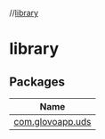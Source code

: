 //[library](index.md)

# library

## Packages

| Name |
|---|
| [com.glovoapp.uds](library/com.glovoapp.uds/index.md) |

